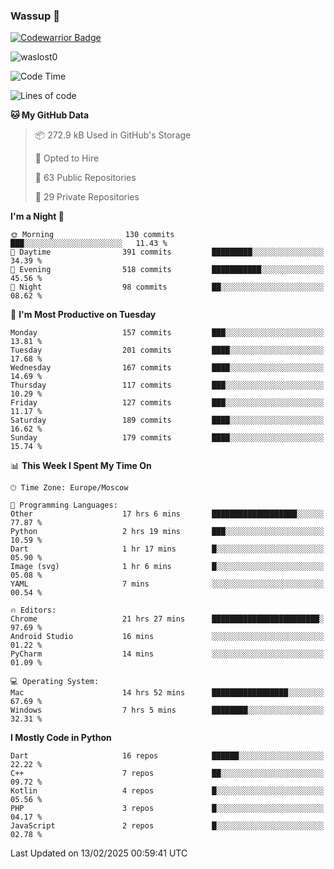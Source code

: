 ### Wassup 👋

[![Codewarrior Badge](https://www.codewars.com/users/waslost/badges/small)](https://www.codewars.com/users/waslost)

<p align="left"> <img src="https://komarev.com/ghpvc/?username=waslost0" alt="waslost0" /></p>

<!--START_SECTION:waka-->
![Code Time](http://img.shields.io/badge/Code%20Time-5%2C317%20hrs%2022%20mins-blue)

![Lines of code](https://img.shields.io/badge/From%20Hello%20World%20I%27ve%20Written-1.5%20million%20lines%20of%20code-blue)

**🐱 My GitHub Data** 

> 📦 272.9 kB Used in GitHub's Storage 
 > 
> 💼 Opted to Hire
 > 
> 📜 63 Public Repositories 
 > 
> 🔑 29 Private Repositories 
 > 
**I'm a Night 🦉** 

```text
🌞 Morning                130 commits         ███░░░░░░░░░░░░░░░░░░░░░░   11.43 % 
🌆 Daytime                391 commits         █████████░░░░░░░░░░░░░░░░   34.39 % 
🌃 Evening                518 commits         ███████████░░░░░░░░░░░░░░   45.56 % 
🌙 Night                  98 commits          ██░░░░░░░░░░░░░░░░░░░░░░░   08.62 % 
```
📅 **I'm Most Productive on Tuesday** 

```text
Monday                   157 commits         ███░░░░░░░░░░░░░░░░░░░░░░   13.81 % 
Tuesday                  201 commits         ████░░░░░░░░░░░░░░░░░░░░░   17.68 % 
Wednesday                167 commits         ████░░░░░░░░░░░░░░░░░░░░░   14.69 % 
Thursday                 117 commits         ███░░░░░░░░░░░░░░░░░░░░░░   10.29 % 
Friday                   127 commits         ███░░░░░░░░░░░░░░░░░░░░░░   11.17 % 
Saturday                 189 commits         ████░░░░░░░░░░░░░░░░░░░░░   16.62 % 
Sunday                   179 commits         ████░░░░░░░░░░░░░░░░░░░░░   15.74 % 
```


📊 **This Week I Spent My Time On** 

```text
🕑︎ Time Zone: Europe/Moscow

💬 Programming Languages: 
Other                    17 hrs 6 mins       ███████████████████░░░░░░   77.87 % 
Python                   2 hrs 19 mins       ███░░░░░░░░░░░░░░░░░░░░░░   10.59 % 
Dart                     1 hr 17 mins        █░░░░░░░░░░░░░░░░░░░░░░░░   05.90 % 
Image (svg)              1 hr 6 mins         █░░░░░░░░░░░░░░░░░░░░░░░░   05.08 % 
YAML                     7 mins              ░░░░░░░░░░░░░░░░░░░░░░░░░   00.54 % 

🔥 Editors: 
Chrome                   21 hrs 27 mins      ████████████████████████░   97.69 % 
Android Studio           16 mins             ░░░░░░░░░░░░░░░░░░░░░░░░░   01.22 % 
PyCharm                  14 mins             ░░░░░░░░░░░░░░░░░░░░░░░░░   01.09 % 

💻 Operating System: 
Mac                      14 hrs 52 mins      █████████████████░░░░░░░░   67.69 % 
Windows                  7 hrs 5 mins        ████████░░░░░░░░░░░░░░░░░   32.31 % 
```

**I Mostly Code in Python** 

```text
Dart                     16 repos            ██████░░░░░░░░░░░░░░░░░░░   22.22 % 
C++                      7 repos             ██░░░░░░░░░░░░░░░░░░░░░░░   09.72 % 
Kotlin                   4 repos             █░░░░░░░░░░░░░░░░░░░░░░░░   05.56 % 
PHP                      3 repos             █░░░░░░░░░░░░░░░░░░░░░░░░   04.17 % 
JavaScript               2 repos             █░░░░░░░░░░░░░░░░░░░░░░░░   02.78 % 
```




 Last Updated on 13/02/2025 00:59:41 UTC
<!--END_SECTION:waka-->

